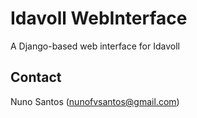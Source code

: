 # Idavoll WebInterface

A Django-based web interface for Idavoll

## Contact
Nuno Santos  (<nunofvsantos@gmail.com>)
